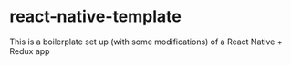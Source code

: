# react-native-template

This is a boilerplate set up (with some modifications) of a React Native + Redux app